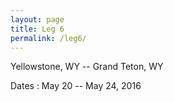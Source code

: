 ```yaml
---
layout: page
title: Leg 6
permalink: /leg6/
---
```


Yellowstone, WY -- Grand Teton, WY

Dates  : May 20 -- May 24, 2016
